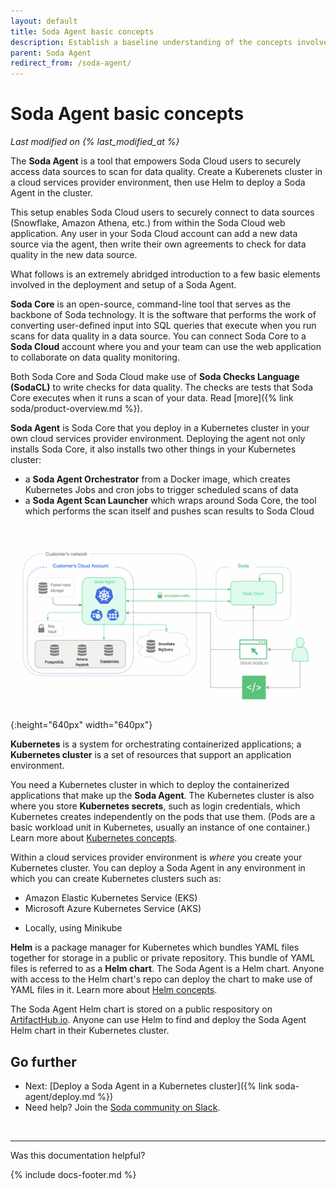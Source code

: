 ```yaml
---
layout: default
title: Soda Agent basic concepts
description: Establish a baseline understanding of the concepts involved in deploying a Soda Agent.
parent: Soda Agent
redirect_from: /soda-agent/
---
```


# Soda Agent basic concepts 
<!--Linked to UI, access Shlink-->
*Last modified on {% last_modified_at %}*

The **Soda Agent** is a tool that empowers Soda Cloud users to securely access data sources to scan for data quality. Create a Kuberenets cluster in a cloud services provider environment, then use Helm to deploy a Soda Agent in the cluster. 

This setup enables Soda Cloud users to securely connect to data sources (Snowflake, Amazon Athena, etc.) from within the Soda Cloud web application. Any user in your Soda Cloud account can add a new data source via the agent, then write their own agreements to check for data quality in the new data source. 

What follows is an extremely abridged introduction to a few basic elements involved in the deployment and setup of a Soda Agent.

**Soda Core** is an open-source, command-line tool that serves as the backbone of Soda technology. It is the software that performs the work of converting user-defined input into SQL queries that execute when you run scans for data quality in a data source. You can connect Soda Core to a **Soda Cloud** account where you and your team can use the web application to collaborate on data quality monitoring. 

Both Soda Core and Soda Cloud make use of **Soda Checks Language (SodaCL)** to write checks for data quality. The checks are tests that Soda Core executes when it runs a scan of your data. Read [more]({% link soda/product-overview.md %}). 

**Soda Agent** is Soda Core that you deploy in a Kubernetes cluster in your own cloud services provider environment. Deploying the agent not only installs Soda Core, it also installs two other things in your Kubernetes cluster:
* a **Soda Agent Orchestrator** from a Docker image, which creates Kubernetes Jobs and cron jobs to trigger scheduled scans of data
* a **Soda Agent Scan Launcher** which wraps around Soda Core, the tool which performs the scan itself and pushes scan results to Soda Cloud

![agent-diagram](/assets/images/agent-diagram.png){:height="640px" width="640px"}

**Kubernetes** is a system for orchestrating containerized applications; a **Kubernetes cluster** is a set of resources that support an application environment. 

You need a Kubernetes cluster in which to deploy the containerized applications that make up the **Soda Agent**. The Kubernetes cluster is also where you store **Kubernetes secrets**, such as login credentials, which Kubernetes creates independently on the pods that use them. (Pods are a basic workload unit in Kubernetes, usually an instance of one container.) Learn more about <a href="https://www.youtube.com/watch?v=BOj1sgWVXko" target="_blank" >Kubernetes concepts</a>.

Within a cloud services provider environment is *where* you create your Kubernetes cluster. You can deploy a Soda Agent in any environment in which you can create Kubernetes clusters such as:

* Amazon Elastic Kubernetes Service (EKS)
* Microsoft Azure Kubernetes Service (AKS)
<!--Google Kubernetes Engine (GKE) -->
* Locally, using Minikube

**Helm** is a package manager for Kubernetes which bundles YAML files together for storage in a public or private repository. This bundle of YAML files is referred to as a **Helm chart**. The Soda Agent is a Helm chart. Anyone with access to the Helm chart's repo can deploy the chart to make use of YAML files in it. Learn more about <a href="https://www.youtube.com/watch?v=-ykwb1d0DXU" target="_blank" >Helm concepts</a>. 

The Soda Agent Helm chart is stored on a public respository on <a href="https://artifacthub.io/packages/helm/soda-agent/soda-agent" target="_blank">ArtifactHub.io</a>. Anyone can use Helm to find and deploy the Soda Agent Helm chart in their Kubernetes cluster.  



## Go further

* Next: [Deploy a Soda Agent in a Kubernetes cluster]({% link soda-agent/deploy.md %})
* Need help? Join the <a href="https://community.soda.io/slack" target="_blank"> Soda community on Slack</a>.
<br />

---

Was this documentation helpful?

<!-- LikeBtn.com BEGIN -->
<span class="likebtn-wrapper" data-theme="tick" data-i18n_like="Yes" data-ef_voting="grow" data-show_dislike_label="true" data-counter_zero_show="true" data-i18n_dislike="No"></span>
<script>(function(d,e,s){if(d.getElementById("likebtn_wjs"))return;a=d.createElement(e);m=d.getElementsByTagName(e)[0];a.async=1;a.id="likebtn_wjs";a.src=s;m.parentNode.insertBefore(a, m)})(document,"script","//w.likebtn.com/js/w/widget.js");</script>
<!-- LikeBtn.com END -->

{% include docs-footer.md %}